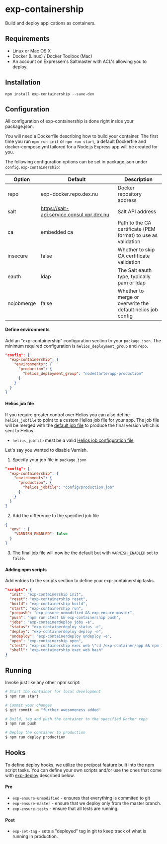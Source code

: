 # exp-containership

Build and deploy applications as containers.

## Requirements

* Linux or Mac OS X
* Docker (Linux) / Docker Toolbox (Mac)
* An account on Expressen's Saltmaster with ACL's allowing you to deploy.

## Installation

```
npm install exp-containership --save-dev
```

## Configuration

All configuration of exp-containership is done right inside your package.json.

You will need a Dockerfile describing how to build your container. The first time you run `npm run init` or `npm run start`, a default Dockerfile and docker-compose.yml tailored for a Node.js Express app will be created for you.

The following configuration options can be set in package.json under `config.exp-containership`:

| Option       | Default                                    | Description                                                  |
| ------------ | ------------------------------------------ | ------------------------------------------------------------ |
| repo         | exp-docker.repo.dex.nu                     | Docker repository address                                    |
| salt         | https://salt-api.service.consul.xpr.dex.nu | Salt API address                                             |
| ca           | embedded ca                                | Path to the CA certificate (PEM format) to use as validation |
| insecure     | false                                      | Whether to skip CA certificate validation                    |
| eauth        | ldap                                       | The Salt eauth type, typically pam or ldap                   |
| nojobmerge   | false                                      | Whether to merge or overwrite the default helios job config  |

#### Define environments
Add an "exp-containership" configuration section to your `package.json`. The minimum required configuration is `helios_deployment_group` and `repo`.

```json
"config": {
  "exp-containership": {
    "environments": {
      "production": {
        "helios_deployment_group": "nodestarterapp-production"
      }
    }
  }
}
```

#### Helios job file
If you require greater control over Helios you can also define `helios_jobfile` to point to a custom Helios job file for your app. The job file will be merged with the [default job file](scripts/helios-job.json) to produce the final version which is sent to Helios.

* `helios_jobfile` mest be a valid [Helios job configuration file](https://github.com/spotify/helios/blob/master/docs/user_manual.md#using-a-helios-job-config-file)

Let's say you wanted to disable Varnish.

1. Specify your job file in `package.json`
```json
"config": {
  "exp-containership": {
    "environments": {
      "production": {
        "helios_jobfile": "config/production.job"
      }
    }
  }
}
```

2. Add the difference to the specified job file
```json
{
  "env" : {
    "VARNISH_ENABLED": false
  }
}
```


3. The final job file will now be the default but with `VARNISH_ENABLED` set to `false`.

#### Adding npm scripts

Add entries to the scripts section to define your exp-containership tasks.

```json
"scripts": {
  "init": "exp-containership init",
  "reset": "exp-containership reset",
  "build": "exp-containership build",
  "start": "exp-containership run",
  "prepush": "exp-ensure-unmodified && exp-ensure-master",
  "push": "npm run ctest && exp-containership push",
  "jobs": "exp-containerdeploy jobs -e",
  "status": "exp-containerdeploy status -e",
  "deploy": "exp-containerdeploy deploy -e",
  "undeploy": "exp-containerdeploy undeploy -e",
  "open": "exp-containership open",
  "ctest": "exp-containership exec web \"cd /exp-container/app && npm install && npm test\"",
  "shell": "exp-containership exec web bash"
}
```

## Running

Invoke just like any other npm script:

```bash
# Start the container for local development
$ npm run start

# Commit your changes
$ git commit -m "further awesomeness added"

# Build, tag and push the container to the specified Docker repo
$ npm run push

# Deploy the container to production
$ npm run deploy production
```

## Hooks

To define deploy hooks, we utilize the pre/post feature built into the npm script tasks. You can define your own scripts and/or use the ones that come with [exp-deploy](https://github.com/ExpressenAB/exp-deploy) described below.

#### Pre

* ``exp-ensure-unmodified`` - ensures that everything is commited to git
* ``exp-ensure-master`` - ensure that we deploy only from the master branch.
* ``exp-ensure-tests`` - ensure that all tests are running.

#### Post

* ``exp-set-tag`` - sets a "deployed" tag in git to keep track of what is running in production.
